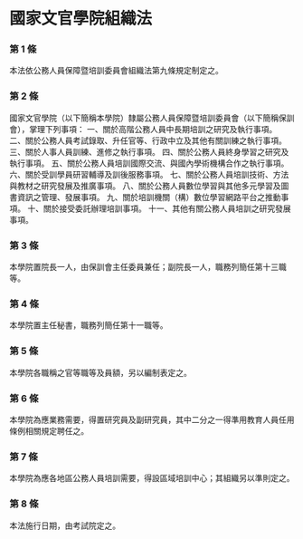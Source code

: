 # 國家文官學院組織法

### 第 1 條

本法依公務人員保障暨培訓委員會組織法第九條規定制定之。

### 第 2 條

國家文官學院（以下簡稱本學院）隸屬公務人員保障暨培訓委員會（以下簡稱保訓會），掌理下列事項：
一、關於高階公務人員中長期培訓之研究及執行事項。
二、關於公務人員考試錄取、升任官等、行政中立及其他有關訓練之執行事項。
三、關於人事人員訓練、進修之執行事項。
四、關於公務人員終身學習之研究及執行事項。
五、關於公務人員培訓國際交流、與國內學術機構合作之執行事項。
六、關於受訓學員研習輔導及訓後服務事項。
七、關於公務人員培訓技術、方法與教材之研究發展及推廣事項。
八、關於公務人員數位學習與其他多元學習及圖書資訊之管理、發展事項。
九、關於培訓機關（構）數位學習網路平台之推動事項。
十、關於接受委託辦理培訓事項。
十一、其他有關公務人員培訓之研究發展事項。

### 第 3 條

本學院置院長一人，由保訓會主任委員兼任；副院長一人，職務列簡任第十三職等。

### 第 4 條

本學院置主任秘書，職務列簡任第十一職等。

### 第 5 條

本學院各職稱之官等職等及員額，另以編制表定之。

### 第 6 條

本學院為應業務需要，得置研究員及副研究員，其中二分之一得準用教育人員任用條例相關規定聘任之。

### 第 7 條

本學院為應各地區公務人員培訓需要，得設區域培訓中心；其組織另以準則定之。

### 第 8 條

本法施行日期，由考試院定之。
